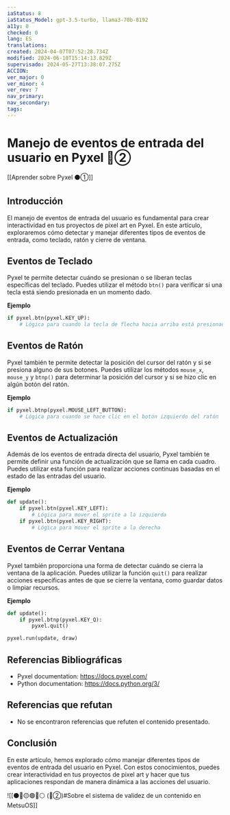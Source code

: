 ```yaml
---
iaStatus: 8
iaStatus_Model: gpt-3.5-turbo, llama3-70b-8192
a11y: 0
checked: 0
lang: ES
translations: 
created: 2024-04-07T07:52:28.734Z
modified: 2024-06-10T15:14:13.829Z
supervisado: 2024-05-27T13:38:07.275Z
ACCION: 
ver_major: 0
ver_minor: 4
ver_rev: 7
nav_primary: 
nav_secondary: 
tags:
---
```

# Manejo de eventos de entrada del usuario en Pyxel 🔴②

[[Aprender sobre Pyxel  ⚫①]]

## Introducción

El manejo de eventos de entrada del usuario es fundamental para crear interactividad en tus proyectos de pixel art en Pyxel. En este artículo, exploraremos cómo detectar y manejar diferentes tipos de eventos de entrada, como teclado, ratón y cierre de ventana.

## Eventos de Teclado

Pyxel te permite detectar cuándo se presionan o se liberan teclas específicas del teclado. Puedes utilizar el método `btn()` para verificar si una tecla está siendo presionada en un momento dado.

**Ejemplo**

```python
if pyxel.btn(pyxel.KEY_UP):
    # Lógica para cuando la tecla de flecha hacia arriba está presionada
```

## Eventos de Ratón

Pyxel también te permite detectar la posición del cursor del ratón y si se presiona alguno de sus botones. Puedes utilizar los métodos `mouse_x`, `mouse_y` y `btnp()` para determinar la posición del cursor y si se hizo clic en algún botón del ratón.

**Ejemplo**

```python
if pyxel.btnp(pyxel.MOUSE_LEFT_BUTTON):
    # Lógica para cuando se hace clic en el botón izquierdo del ratón
```

## Eventos de Actualización

Además de los eventos de entrada directa del usuario, Pyxel también te permite definir una función de actualización que se llama en cada cuadro. Puedes utilizar esta función para realizar acciones continuas basadas en el estado de las entradas del usuario.

**Ejemplo**

```python
def update():
    if pyxel.btn(pyxel.KEY_LEFT):
        # Lógica para mover el sprite a la izquierda
    if pyxel.btn(pyxel.KEY_RIGHT):
        # Lógica para mover el sprite a la derecha
```
## Eventos de Cerrar Ventana

Pyxel también proporciona una forma de detectar cuándo se cierra la ventana de la aplicación. Puedes utilizar la función `quit()` para realizar acciones específicas antes de que se cierre la ventana, como guardar datos o limpiar recursos.

**Ejemplo**

```python
def update():
    if pyxel.btnp(pyxel.KEY_Q):
        pyxel.quit()

pyxel.run(update, draw)
```

## Referencias Bibliográficas

* Pyxel documentation: <https://docs.pyxel.com/>
* Python documentation: <https://docs.python.org/3/>

## Referencias que refutan

* No se encontraron referencias que refuten el contenido presentado.

## Conclusión

En este artículo, hemos explorado cómo manejar diferentes tipos de eventos de entrada del usuario en Pyxel. Con estos conocimientos, puedes crear interactividad en tus proyectos de pixel art y hacer que tus aplicaciones respondan de manera dinámica a las acciones del usuario.

![[⚫🔴🟡🟢🔵⚪ (🔴②)#Sobre el sistema de validez de un contenido en MetsuOS]]